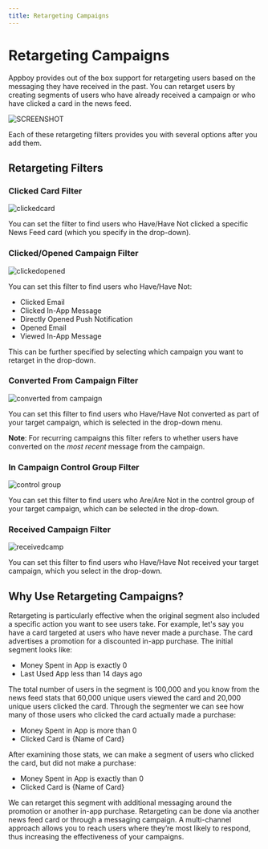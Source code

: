 ```yaml
---
title: Retargeting Campaigns
---
```

# Retargeting Campaigns

Appboy provides out of the box support for retargeting users based on the messaging they have received in the past. You can retarget users by creating segments of users who have already received a campaign or who have clicked a card in the news feed.

![SCREENSHOT][1]

Each of these retargeting filters provides you with several options after you add them.

## Retargeting Filters

### Clicked Card Filter

![clickedcard][2]

You can set the filter to find users who Have/Have Not clicked a specific News Feed card (which you specify in the drop-down).

### Clicked/Opened Campaign Filter

![clickedopened][3]

You can set this filter to find users who Have/Have Not:

- Clicked Email
- Clicked In-App Message
- Directly Opened Push Notification
- Opened Email
- Viewed In-App Message

This can be further specified by selecting which campaign you want to retarget in the drop-down.

### Converted From Campaign Filter

![converted from campaign][12]

You can set this filter to find users who Have/Have Not converted as part of your target campaign, which is selected in the drop-down menu.

__Note__: For recurring campaigns this filter refers to whether users have converted on the _most recent_ message from the campaign.

### In Campaign Control Group Filter

![control group][13]

You can set this filter to find users who Are/Are Not in the control group of your target campaign, which can be selected in the drop-down.

### Received Campaign Filter

![receivedcamp][4]

You can set this filter to find users who Have/Have Not received your target campaign, which you select in the drop-down.

## Why Use Retargeting Campaigns?

Retargeting is particularly effective when the original segment also included a specific action you want to see users take. For example, let's say you have a card targeted at users who have never made a purchase. The card advertises a promotion for a discounted in-app purchase. The initial segment looks like:

- Money Spent in App is exactly 0
- Last Used App less than 14 days ago

The total number of users in the segment is 100,000 and you know from the news feed stats that 60,000 unique users viewed the card and 20,000 unique users clicked the card. Through the segmenter we can see how many of those users who clicked the card actually made a purchase:

- Money Spent in App is more than 0
- Clicked Card is {Name of Card}

After examining those stats, we can make a segment of users who clicked the card, but did not make a purchase:

- Money Spent in App is exactly than 0
- Clicked Card is {Name of Card}

We can retarget this segment with additional messaging around the promotion or another in-app purchase. Retargeting can be done via another news feed card or through a messaging campaign. A multi-channel approach allows you to reach users where they’re most likely to respond, thus increasing the effectiveness of your campaigns.

[1]: /assets/img/retarget.png
[2]: /assets/img/clickedcard.png
[3]: /assets/img/clickedopened.png
[4]: /assets/img/receivedcamp.png
[12]: /assets/img/converted_from_campaign.png
[13]: /assets/img/campaign_control_group.png
